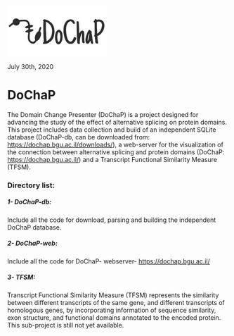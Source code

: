 
![](Others/Images/LOGO.jpg)

July 30th, 2020
# DoChaP 
The Domain Change Presenter (DoChaP) is a project designed for advancing the study of the effect of alternative splicing on protein domains.
This project includes data collection and build of an independent SQLite database (DoChaP-db, can be downloaded from: https://dochap.bgu.ac.il/downloads/), a web-server for the visualization of the connection between alternative splicing and protein domains (DoChaP: https://dochap.bgu.ac.il/) and a Transcript Functional Similarity Measure (TFSM).
### Directory list:
##### 1- DoChaP-db: 
Include all the code for download, parsing and building the independent DoChaP database.
##### 2- DoChaP-web:
Include all the code for DoChaP- webserver- https://dochap.bgu.ac.il/
##### 3- TFSM:
Transcript Functional Similarity Measure (TFSM) represents the similarity between different transcripts of the same gene, and different transcripts of homologous genes, by incorporating information of sequence similarity, exon structure, and functional domains annotated to the encoded protein. This sub-project is still not yet available. 
 
